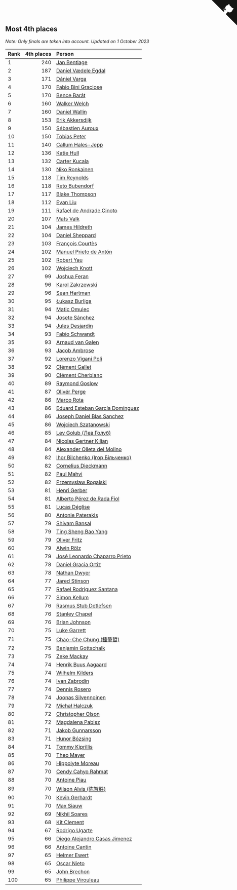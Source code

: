 ## Most 4th places

*Note: Only finals are taken into account.*
*Updated on  1 October 2023*

| Rank | 4th places | Person |
| :--- | ---: | :--- |
| 1 | 240 | [Jan Bentlage](https://www.worldcubeassociation.org/persons/2010BENT01) |
| 2 | 187 | [Daniel Vædele Egdal](https://www.worldcubeassociation.org/persons/2013EGDA01) |
| 3 | 171 | [Dániel Varga](https://www.worldcubeassociation.org/persons/2008VARG01) |
| 4 | 170 | [Fabio Bini Graciose](https://www.worldcubeassociation.org/persons/2010GRAC02) |
| 5 | 170 | [Bence Barát](https://www.worldcubeassociation.org/persons/2008BARA01) |
| 6 | 160 | [Walker Welch](https://www.worldcubeassociation.org/persons/2011WELC01) |
| 7 | 160 | [Daniel Wallin](https://www.worldcubeassociation.org/persons/2013WALL03) |
| 8 | 153 | [Erik Akkersdijk](https://www.worldcubeassociation.org/persons/2005AKKE01) |
| 9 | 150 | [Sébastien Auroux](https://www.worldcubeassociation.org/persons/2008AURO01) |
| 10 | 150 | [Tobias Peter](https://www.worldcubeassociation.org/persons/2014PETE03) |
| 11 | 140 | [Callum Hales-Jepp](https://www.worldcubeassociation.org/persons/2012HALE01) |
| 12 | 136 | [Katie Hull](https://www.worldcubeassociation.org/persons/2010HULL01) |
| 13 | 132 | [Carter Kucala](https://www.worldcubeassociation.org/persons/2015KUCA01) |
| 14 | 130 | [Niko Ronkainen](https://www.worldcubeassociation.org/persons/2010RONK01) |
| 15 | 118 | [Tim Reynolds](https://www.worldcubeassociation.org/persons/2005REYN01) |
| 16 | 118 | [Reto Bubendorf](https://www.worldcubeassociation.org/persons/2012BUBE01) |
| 17 | 117 | [Blake Thompson](https://www.worldcubeassociation.org/persons/2010THOM03) |
| 18 | 112 | [Evan Liu](https://www.worldcubeassociation.org/persons/2009LIUE01) |
| 19 | 111 | [Rafael de Andrade Cinoto](https://www.worldcubeassociation.org/persons/2007CINO01) |
| 20 | 107 | [Mats Valk](https://www.worldcubeassociation.org/persons/2007VALK01) |
| 21 | 104 | [James Hildreth](https://www.worldcubeassociation.org/persons/2009HILD01) |
| 22 | 104 | [Daniel Sheppard](https://www.worldcubeassociation.org/persons/2009SHEP01) |
| 23 | 103 | [François Courtès](https://www.worldcubeassociation.org/persons/2008COUR01) |
| 24 | 102 | [Manuel Prieto de Antón](https://www.worldcubeassociation.org/persons/2015ANTO04) |
| 25 | 102 | [Robert Yau](https://www.worldcubeassociation.org/persons/2009YAUR01) |
| 26 | 102 | [Wojciech Knott](https://www.worldcubeassociation.org/persons/2011KNOT01) |
| 27 | 99 | [Joshua Feran](https://www.worldcubeassociation.org/persons/2011FERA01) |
| 28 | 96 | [Karol Zakrzewski](https://www.worldcubeassociation.org/persons/2014ZAKR01) |
| 29 | 96 | [Sean Hartman](https://www.worldcubeassociation.org/persons/2016HART02) |
| 30 | 95 | [Łukasz Burliga](https://www.worldcubeassociation.org/persons/2013BURL01) |
| 31 | 94 | [Matic Omulec](https://www.worldcubeassociation.org/persons/2010OMUL02) |
| 32 | 94 | [Josete Sánchez](https://www.worldcubeassociation.org/persons/2015SANC18) |
| 33 | 94 | [Jules Desjardin](https://www.worldcubeassociation.org/persons/2010DESJ01) |
| 34 | 93 | [Fabio Schwandt](https://www.worldcubeassociation.org/persons/2014SCHW02) |
| 35 | 93 | [Arnaud van Galen](https://www.worldcubeassociation.org/persons/2006GALE01) |
| 36 | 93 | [Jacob Ambrose](https://www.worldcubeassociation.org/persons/2010AMBR01) |
| 37 | 92 | [Lorenzo Vigani Poli](https://www.worldcubeassociation.org/persons/2007POLI01) |
| 38 | 92 | [Clément Gallet](https://www.worldcubeassociation.org/persons/2004GALL02) |
| 39 | 90 | [Clément Cherblanc](https://www.worldcubeassociation.org/persons/2014CHER05) |
| 40 | 89 | [Raymond Goslow](https://www.worldcubeassociation.org/persons/2014GOSL01) |
| 41 | 87 | [Olivér Perge](https://www.worldcubeassociation.org/persons/2007PERG01) |
| 42 | 86 | [Marco Rota](https://www.worldcubeassociation.org/persons/2009ROTA01) |
| 43 | 86 | [Eduard Esteban García Domínguez](https://www.worldcubeassociation.org/persons/2011EDUA01) |
| 44 | 86 | [Joseph Daniel Blas Sanchez](https://www.worldcubeassociation.org/persons/2016SANC08) |
| 45 | 86 | [Wojciech Szatanowski](https://www.worldcubeassociation.org/persons/2011SZAT01) |
| 46 | 85 | [Lev Golub (Лев Голуб)](https://www.worldcubeassociation.org/persons/2014HOLU01) |
| 47 | 84 | [Nicolas Gertner Kilian](https://www.worldcubeassociation.org/persons/2013GERT01) |
| 48 | 84 | [Alexander Olleta del Molino](https://www.worldcubeassociation.org/persons/2008OLLE01) |
| 49 | 82 | [Ihor Bilchenko (Ігор Більченко)](https://www.worldcubeassociation.org/persons/2011BILC01) |
| 50 | 82 | [Cornelius Dieckmann](https://www.worldcubeassociation.org/persons/2009DIEC01) |
| 51 | 82 | [Paul Mahvi](https://www.worldcubeassociation.org/persons/2012MAHV01) |
| 52 | 82 | [Przemysław Rogalski](https://www.worldcubeassociation.org/persons/2013ROGA02) |
| 53 | 81 | [Henri Gerber](https://www.worldcubeassociation.org/persons/2014GERB01) |
| 54 | 81 | [Alberto Pérez de Rada Fiol](https://www.worldcubeassociation.org/persons/2011FIOL01) |
| 55 | 81 | [Lucas Déglise](https://www.worldcubeassociation.org/persons/2015DEGL01) |
| 56 | 80 | [Antonie Paterakis](https://www.worldcubeassociation.org/persons/2012PATE01) |
| 57 | 79 | [Shivam Bansal](https://www.worldcubeassociation.org/persons/2011BANS02) |
| 58 | 79 | [Ting Sheng Bao Yang](https://www.worldcubeassociation.org/persons/2008BAOY01) |
| 59 | 79 | [Oliver Fritz](https://www.worldcubeassociation.org/persons/2014FRIT02) |
| 60 | 79 | [Alwin Rölz](https://www.worldcubeassociation.org/persons/2016ROLZ01) |
| 61 | 79 | [José Leonardo Chaparro Prieto](https://www.worldcubeassociation.org/persons/2011CHAP01) |
| 62 | 78 | [Daniel Gracia Ortiz](https://www.worldcubeassociation.org/persons/2009ORTI01) |
| 63 | 78 | [Nathan Dwyer](https://www.worldcubeassociation.org/persons/2011DWYE02) |
| 64 | 77 | [Jared Stinson](https://www.worldcubeassociation.org/persons/2014STIN01) |
| 65 | 77 | [Rafael Rodriguez Santana](https://www.worldcubeassociation.org/persons/2012SANT12) |
| 66 | 77 | [Simon Kellum](https://www.worldcubeassociation.org/persons/2016KELL12) |
| 67 | 76 | [Rasmus Stub Detlefsen](https://www.worldcubeassociation.org/persons/2014DETL01) |
| 68 | 76 | [Stanley Chapel](https://www.worldcubeassociation.org/persons/2016CHAP04) |
| 69 | 76 | [Brian Johnson](https://www.worldcubeassociation.org/persons/2013JOHN10) |
| 70 | 75 | [Luke Garrett](https://www.worldcubeassociation.org/persons/2017GARR05) |
| 71 | 75 | [Chao-Che Chung (鍾肇哲)](https://www.worldcubeassociation.org/persons/2012CHON03) |
| 72 | 75 | [Benjamin Gottschalk](https://www.worldcubeassociation.org/persons/2016GOTT01) |
| 73 | 75 | [Zeke Mackay](https://www.worldcubeassociation.org/persons/2015MACK06) |
| 74 | 74 | [Henrik Buus Aagaard](https://www.worldcubeassociation.org/persons/2006BUUS01) |
| 75 | 74 | [Wilhelm Kilders](https://www.worldcubeassociation.org/persons/2010KILD02) |
| 76 | 74 | [Ivan Zabrodin](https://www.worldcubeassociation.org/persons/2012ZABR01) |
| 77 | 74 | [Dennis Rosero](https://www.worldcubeassociation.org/persons/2010ROSE03) |
| 78 | 74 | [Joonas Silvennoinen](https://www.worldcubeassociation.org/persons/2016SILV07) |
| 79 | 72 | [Michał Halczuk](https://www.worldcubeassociation.org/persons/2006HALC01) |
| 80 | 72 | [Christopher Olson](https://www.worldcubeassociation.org/persons/2009OLSO01) |
| 81 | 72 | [Magdalena Pabisz](https://www.worldcubeassociation.org/persons/2017PABI01) |
| 82 | 71 | [Jakob Gunnarsson](https://www.worldcubeassociation.org/persons/2015GUNN01) |
| 83 | 71 | [Hunor Bózsing](https://www.worldcubeassociation.org/persons/2009BOZS01) |
| 84 | 71 | [Tommy Kiprillis](https://www.worldcubeassociation.org/persons/2014KIPR01) |
| 85 | 70 | [Theo Mayer](https://www.worldcubeassociation.org/persons/2012MAYE01) |
| 86 | 70 | [Hippolyte Moreau](https://www.worldcubeassociation.org/persons/2008MORE02) |
| 87 | 70 | [Cendy Cahyo Rahmat](https://www.worldcubeassociation.org/persons/2010RAHM02) |
| 88 | 70 | [Antoine Piau](https://www.worldcubeassociation.org/persons/2008PIAU01) |
| 89 | 70 | [Wilson Alvis (陈智胜)](https://www.worldcubeassociation.org/persons/2011ALVI01) |
| 90 | 70 | [Kevin Gerhardt](https://www.worldcubeassociation.org/persons/2013GERH01) |
| 91 | 70 | [Max Siauw](https://www.worldcubeassociation.org/persons/2017SIAU02) |
| 92 | 69 | [Nikhil Soares](https://www.worldcubeassociation.org/persons/2015SOAR01) |
| 93 | 68 | [Kit Clement](https://www.worldcubeassociation.org/persons/2008CLEM01) |
| 94 | 67 | [Rodrigo Ugarte](https://www.worldcubeassociation.org/persons/2015UGAR01) |
| 95 | 66 | [Diego Alejandro Casas Jimenez](https://www.worldcubeassociation.org/persons/2014JIME05) |
| 96 | 66 | [Antoine Cantin](https://www.worldcubeassociation.org/persons/2010CANT02) |
| 97 | 65 | [Helmer Ewert](https://www.worldcubeassociation.org/persons/2015EWER01) |
| 98 | 65 | [Oscar Nieto](https://www.worldcubeassociation.org/persons/2014NIET03) |
| 99 | 65 | [John Brechon](https://www.worldcubeassociation.org/persons/2010BREC01) |
| 100 | 65 | [Philippe Virouleau](https://www.worldcubeassociation.org/persons/2008VIRO01) |


<a href="https://github.com/JustinTimeCuber/wca_statistics" class="github-corner" aria-label="View source on Github"><svg width="80" height="80" viewBox="0 0 250 250" style="fill:#151513; color:#fff; position: absolute; top: 0; border: 0; right: 0;" aria-hidden="true"><path d="M0,0 L115,115 L130,115 L142,142 L250,250 L250,0 Z"></path><path d="M128.3,109.0 C113.8,99.7 119.0,89.6 119.0,89.6 C122.0,82.7 120.5,78.6 120.5,78.6 C119.2,72.0 123.4,76.3 123.4,76.3 C127.3,80.9 125.5,87.3 125.5,87.3 C122.9,97.6 130.6,101.9 134.4,103.2" fill="currentColor" style="transform-origin: 130px 106px;" class="octo-arm"></path><path d="M115.0,115.0 C114.9,115.1 118.7,116.5 119.8,115.4 L133.7,101.6 C136.9,99.2 139.9,98.4 142.2,98.6 C133.8,88.0 127.5,74.4 143.8,58.0 C148.5,53.4 154.0,51.2 159.7,51.0 C160.3,49.4 163.2,43.6 171.4,40.1 C171.4,40.1 176.1,42.5 178.8,56.2 C183.1,58.6 187.2,61.8 190.9,65.4 C194.5,69.0 197.7,73.2 200.1,77.6 C213.8,80.2 216.3,84.9 216.3,84.9 C212.7,93.1 206.9,96.0 205.4,96.6 C205.1,102.4 203.0,107.8 198.3,112.5 C181.9,128.9 168.3,122.5 157.7,114.1 C157.9,116.9 156.7,120.9 152.7,124.9 L141.0,136.5 C139.8,137.7 141.6,141.9 141.8,141.8 Z" fill="currentColor" class="octo-body"></path></svg></a><style>.github-corner:hover .octo-arm{animation:octocat-wave 560ms ease-in-out}@keyframes octocat-wave{0%,100%{transform:rotate(0)}20%,60%{transform:rotate(-25deg)}40%,80%{transform:rotate(10deg)}}@media (max-width:500px){.github-corner:hover .octo-arm{animation:none}.github-corner .octo-arm{animation:octocat-wave 560ms ease-in-out}}</style>
